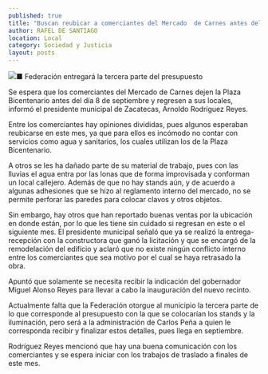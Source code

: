```yaml
---
published: true
title: "Buscan reubicar a comerciantes del Mercado  de Carnes antes del 8 de septiembre: alcalde"
author: RAFEL DE SANTIAGO
location: Local
category: Sociedad y Justicia
layout: posts
---
```


![](http://i.imgur.com/TVqXaD8m.jpg)■ Federación entregará la tercera parte del presupuesto

Se espera que los comerciantes del Mercado de Carnes dejen la Plaza Bicentenario antes del día 8 de septiembre y regresen a sus locales, informó el presidente municipal de Zacatecas, Arnoldo Rodríguez Reyes.

Entre los comerciantes hay opiniones divididas, pues algunos esperaban reubicarse en este mes, ya que para ellos es incómodo no contar con servicios como agua y sanitarios, los cuales utilizan los de la Plaza Bicentenario.

A otros se les ha dañado parte de su material de trabajo, pues con las lluvias el agua entra por las lonas que de forma improvisada y conforman un local callejero.
Además de que no hay stands aún, y de acuerdo a algunas adhesiones que se hizo al reglamento interno del mercado, no se permite perforar las paredes para colocar clavos y otros objetos.

Sin embargo, hay otros que han reportado buenas ventas por la ubicación en donde están, por lo que les tiene sin cuidado si regresan en este o el siguiente mes.
El presidente municipal señaló que ya se realizó la entrega-recepción con la constructora que ganó la licitación y que se encargó de la remodelación del edificio y aclaró que no existe ningún conflicto interno entre los comerciantes que sea motivo por el cual se haya retrasado la obra.

Apuntó que solamente se necesita recibir la indicación del gobernador Miguel Alonso Reyes para llevar a cabo la inauguración del nuevo recinto.

Actualmente falta que la Federación otorgue al municipio la tercera parte de lo que corresponde al presupuesto con la que se colocarían los stands y la iluminación, pero será a la administración de Carlos Peña a quien le corresponda recibir y finalizar estos detalles, pues llega en septiembre.

Rodríguez Reyes mencionó que hay una buena comunicación con los comerciantes y se espera iniciar con los trabajos de traslado a finales de este mes.

